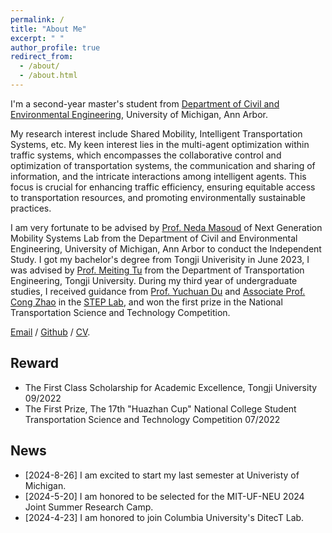 ```yaml
---
permalink: /
title: "About Me"
excerpt: " "
author_profile: true
redirect_from: 
  - /about/
  - /about.html
---
```


I'm a second-year master's student from [Department of Civil and Environmental Engineering](https://cee.engin.umich.edu/), University of Michigan, Ann Arbor.

My research interest include Shared Mobility, Intelligent Transportation Systems, etc. My keen interest lies in the multi-agent optimization within traffic systems, which encompasses the collaborative control and optimization of transportation systems, the communication and sharing of information, and the intricate interactions among intelligent agents. This focus is crucial for enhancing traffic efficiency, ensuring equitable access to transportation resources, and promoting environmentally sustainable practices.

I am very fortunate to be advised by [Prof. Neda Masoud](https://cee.engin.umich.edu/people/masoud-neda/) of Next Generation Mobility Systems Lab from the Department of Civil and Environmental Engineering, University of Michigan, Ann Arbor to conduct the Independent Study. I got my bachelor's degree from Tongji Univerisity in June 2023, I was advised by [Prof. Meiting Tu](https://tjjt.tongji.edu.cn/info/2901/9429.htm) from the Department of Transportation Engineering, Tongji University. During my third year of undergraduate studies, I received guidance from [Prof. Yuchuan Du](https://steps.tongji.edu.cn/0c/71/c20430a265329/page.htm) and [Associate Prof. Cong Zhao](https://steps.tongji.edu.cn/0c/6c/c20430a265324/page.htm) in the [STEP Lab](https://steps.tongji.edu.cn/main.htm), and won the first prize in the National Transportation Science and Technology Competition.


[Email](lingyunz@umich.edu) / [Github](https://github.com/zhongly1021) / [CV](http://zhongly1021.github.io/assets/CV_ZLY.pdf).
## Reward
* The First Class Scholarship for Academic Excellence, Tongji University 09/2022
* The First Prize, The 17th "Huazhan Cup" National College Student Transportation Science and Technology Competition 07/2022

## News
* [2024-8-26] I am excited to start my last semester at Univeristy of Michigan.
* [2024-5-20] I am honored to be selected for the MIT-UF-NEU 2024 Joint Summer Research Camp.
* [2024-4-23] I am honored to join Columbia University's DitecT Lab.
